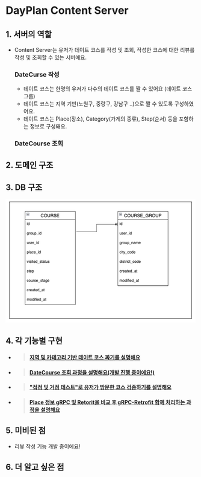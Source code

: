 # DayPlan Content Server

## 1. 서버의 역할
- Content Server는 유저가 데이트 코스를 작성 및 조회, 작성한 코스에 대한 리뷰를 작성 및 조회할 수 있는 서버에요.

  ### DateCurse 작성
    - 데이트 코스는 한명의 유저가 다수의 데이트 코스를 짤 수 있어요 (데이트 코스 그룹)
    - 데이트 코스는 지역 기반(노원구, 중랑구, 강남구 ..)으로 짤 수 있도록 구성하였어요.
    - 데이트 코스는 Place(장소), Category(가게의 종류), Step(순서) 등을 포함하는 정보로 구성돼요.

  ### DateCourse 조회

## 2. 도메인 구조

## 3. DB 구조
![courseTable.png](readme%2Fimage%2FcourseTable.png)

## 4. 각 기능별 구현
- > #### [지역 및 카테고리 기반 데이트 코스 짜기를 설명해요](https://github.com/DayPlan-Team/dayplan-cotent-api/blob/main/readme/DateCourseSetting.md)

- > #### [DateCourse 조회 과정을 설명해요(개발 진행 중이에요!)](https://github.com/DayPlan-Team/dayplan-cotent-api/blob/main/readme/DateCourseSearch.md)

- > #### ["접점 및 거점 테스트"로 유저가 방문한 코스 검증하기를 설명해요](https://github.com/DayPlan-Team/dayplan-cotent-api/blob/main/readme/CourseVisited.md)

- > #### [Place 정보 gRPC 및 Retorit을 비교 후 gRPC-Retrofit 함께 처리하는 과정을 설명해요](https://github.com/DayPlan-Team/dayplan-cotent-api/blob/main/readme/PlaceRrpcVsRetrofit.md)
  
## 5. 미비된 점
- 리뷰 작성 기능 개발 중이에요!

## 6. 더 알고 싶은 점